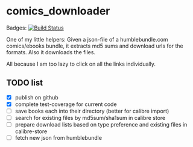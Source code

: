 # comics_downloader

Badges: [![Build Status](https://travis-ci.org/kampfschlaefer/comics_downloader.svg?branch=master)](https://travis-ci.org/kampfschlaefer/comics_downloader)

One of my little helpers: Given a json-file of a humblebundle.com comics/ebooks bundle, it extracts md5 sums and download urls for the formats. Also it downloads the files.

All because I am too lazy to click on all the links individually.


## TODO list

- [x] publish on github
- [x] complete test-coverage for current code
- [ ] save books each into their directory (better for calibre import)
- [ ] search for existing files by md5sum/sha1sum in calibre store
- [ ] prepare download lists based on type preference and existing files in calibre-store
- [ ] fetch new json from humblebundle

